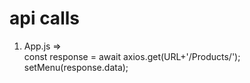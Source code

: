 # api calls

1) App.js =>       
      const response = await axios.get(URL+'/Products/');
      setMenu(response.data);